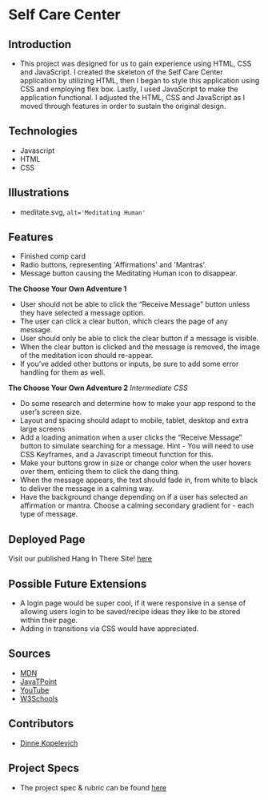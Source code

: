 # Self Care Center
## Introduction
  - This project was designed for us to gain experience using HTML, CSS and JavaScript. I created the skeleton of the
  Self Care Center application by utilizing HTML, then I began to style this application using CSS and employing
  flex box. Lastly, I used JavaScript to make the application functional. I adjusted the HTML, CSS and JavaScript as
  I moved through features in order to sustain the original design.

## Technologies
  - Javascript
  - HTML
  - CSS


## Illustrations
  - meditate.svg, `alt='Meditating Human'`

## Features
- Finished comp card
- Radio buttons, representing 'Affirmations' and 'Mantras'.
- Message button causing the Meditating Human icon to disappear.

**The Choose Your Own Adventure 1**
- User should not be able to click the “Receive Message” button unless they have selected a message option.
- The user can click a clear button, which clears the page of any message.
- User should only be able to click the clear button if a message is visible.
- When the clear button is clicked and the message is removed, the image of the meditation icon should re-appear.
- If you’ve added other buttons or inputs, be sure to add some error handling for them as well.

**The Choose Your Own Adventure 2**
*Intermediate CSS*
- Do some research and determine how to make your app respond to the user’s screen size.
- Layout and spacing should adapt to mobile, tablet, desktop and extra large screens
- Add a loading animation when a user clicks the “Receive Message” button to simulate searching for a message. Hint - You will need to use CSS Keyframes, and a Javascript timeout function for this.
- Make your buttons grow in size or change color when the user hovers over them, enticing them to click the dang thing.
- When the message appears, the text should fade in, from white to black to deliver the message in a calming way.
- Have the background change depending on if a user has selected an affirmation or mantra. Choose a calming secondary gradient for - each type of message.

## Deployed Page
Visit our published Hang In There Site! [here](https://jdeloach03.github.io/whats-for-dinner/)

## Possible Future Extensions
  - A login page would be super cool, if it were responsive in a sense of allowing users login to be saved/recipe ideas they like to be stored within their page.
  - Adding in transitions via CSS would have appreciated.

## Sources
  - [MDN](http://developer.mozilla.org/en-US/)
  - [JavaTPoint](https://www.javatpoint.com/how-to-check-a-radio-button-using-javascript)
  - [YouTube](https://www.youtube.com/)
  - [W3Schools](https://www.w3schools.com/)

## Contributors
  - [Dinne Kopelevich](https://github.com/DinneK)


## Project Specs
  - The project spec & rubric can be found [here](https://frontend.turing.edu/projects/module-1/self-care-center.html)
